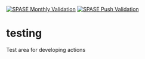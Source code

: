 [![SPASE Monthly Validation](https://github.com/hpde/testing/actions/workflows/validate-schedule.yml/badge.svg)](https://github.com/hpde/testing/actions/workflows/validate-schedule.yml)
[![SPASE Push Validation](https://github.com/hpde/testing/actions/workflows/validate-push.yml/badge.svg)](https://github.com/hpde/testing/actions/workflows/validate-push.yml)

# testing
Test area for developing actions
